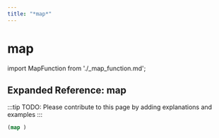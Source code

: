 ```yaml
---
title: "*map*"
---
```


# map

import MapFunction from './_map_function.md';

<MapFunction />

## Expanded Reference: map

:::tip
TODO: Please contribute to this page by adding explanations and examples
:::

```lisp
(map )
```
